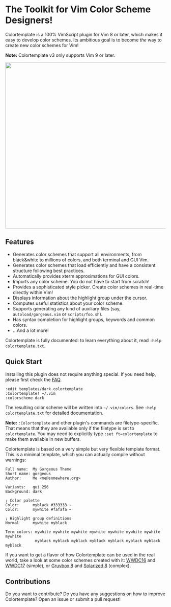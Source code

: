 # The Toolkit for Vim Color Scheme Designers!

Colortemplate is a 100% VimScript plugin for Vim 8 or later, which makes it easy
to develop color schemes. Its ambitious goal is to become *the* way to create
new color schemes for Vim!

**Note:** Colortemplate v3 only supports Vim 9 or later.

<img src="https://raw.github.com/lifepillar/Resources/master/colortemplate/colortemplate.gif" width="520">

## Features

- Generates color schemes that support all environments, from black&white to
  millions of colors, and both terminal and GUI Vim.
- Generates color schemes that load efficiently and have a consistent structure
  following best practices.
- Automatically provides xterm approximations for GUI colors.
- Imports any color scheme. You do not have to start from scratch!
- Provides a sophisticated style picker. Create color schemes in real-time
  directly within Vim!
- Displays information about the highlight group under the cursor.
- Computes useful statistics about your color scheme.
- Supports generating any kind of auxiliary files (say,
  `autoload/gorgeous.vim` or `scripts/foo.sh`).
- Has syntax completion for highlight groups, keywords and common colors.
- …And a lot more!

Colortemplate is fully documented: to learn everything about it, read `:help
colortemplate.txt`.

## Quick Start

Installing this plugin does not require anything special. If you need help,
please first check the
[FAQ](https://github.com/lifepillar/vim-colortemplate/wiki/FAQs).

```vim
:edit templates/dark.colortemplate
:Colortemplate! ~/.vim
:colorscheme dark
```

The resulting color scheme will be written into `~/.vim/colors`. See `:help
colortemplate.txt` for detailed documentation.

**Note:** `:Colortemplate` and other plugin's commands are filetype-specific. That
means that they are available only if the filetype is set to `colortemplate`.
You may need to explicitly type `:set ft=colortemplate` to make them available
in new buffers.

Colortemplate is based on a very simple but very flexible template format.
This is a minimal template, which you can actually compile without warnings:

```
Full name:  My Gorgeous Theme
Short name: gorgeous
Author:     Me <me@somewhere.org>

Variants:   gui 256
Background: dark

; Color palette
Color:      myblack #333333 ~
Color:      mywhite #fafafa ~

; Highlight group definitions
Normal      mywhite myblack

Term colors: mywhite mywhite mywhite mywhite mywhite mywhite mywhite mywhite
             myblack myblack myblack myblack myblack myblack myblack myblack
```

If you want to get a flavor of how Colortemplate can be used in the real world,
take a look at some color schemes created with it:
[WWDC16](https://github.com/lifepillar/vim-wwdc16-theme) and
[WWDC17](https://github.com/lifepillar/vim-wwdc17-theme) (simple), or
[Gruvbox 8](https://github.com/lifepillar/vim-gruvbox8) and
[Solarized 8](https://github.com/lifepillar/vim-solarized8) (complex).


## Contributions

Do you want to contribute? Do you have any suggestions on how to improve
Colortemplate? Open an issue or submit a pull request!

